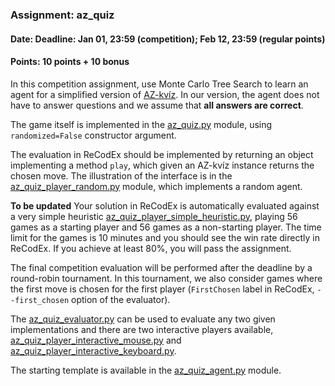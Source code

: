 ### Assignment: az_quiz
#### Date: Deadline: Jan 01, 23:59 (competition); Feb 12, 23:59 (regular points)
#### Points: 10 points + 10 bonus

In this competition assignment, use Monte Carlo Tree Search to learn
an agent for a simplified version of [AZ-kvíz](https://cs.wikipedia.org/wiki/AZ-kv%C3%ADz).
In our version, the agent does not have to answer questions and we assume
that **all answers are correct**.

The game itself is implemented in the
[az_quiz.py](https://github.com/ufal/npfl122/tree/master/labs/10/az_quiz.py)
module, using `randomized=False` constructor argument.

The evaluation in ReCodEx should be implemented by returning an object
implementing a method `play`, which given an AZ-kvíz instance returns the chosen
move. The illustration of the interface is in the
[az_quiz_player_random.py](https://github.com/ufal/npfl122/tree/master/labs/10/az_quiz_player_random.py)
module, which implements a random agent.

**To be updated**
Your solution in ReCodEx is automatically evaluated against a very simple heuristic
[az_quiz_player_simple_heuristic.py](https://github.com/ufal/npfl122/tree/master/labs/10/az_quiz_player_simple_heuristic.py),
playing 56 games as a starting player and 56 games as a non-starting player. The
time limit for the games is 10 minutes and you should see the win rate directly in
ReCodEx. If you achieve at least 80%, you will pass the assignment.

The final competition evaluation will be performed after the deadline by
a round-robin tournament. In this tournament, we also consider games
where the first move is chosen for the first player (`FirstChosen` label
in ReCodEx, `--first_chosen` option of the evaluator).

The [az_quiz_evaluator.py](https://github.com/ufal/npfl122/tree/master/labs/10/az_quiz_evaluator.py)
can be used to evaluate any two given implementations and there are two
interactive players available,
[az_quiz_player_interactive_mouse.py](https://github.com/ufal/npfl122/tree/master/labs/10/az_quiz_player_interactive_mouse.py)
and [az_quiz_player_interactive_keyboard.py](https://github.com/ufal/npfl122/tree/master/labs/10/az_quiz_player_interactive_keyboard.py).

The starting template is available in the [az_quiz_agent.py](https://github.com/ufal/npfl122/tree/master/labs/10/az_quiz_agent.py)
module.

